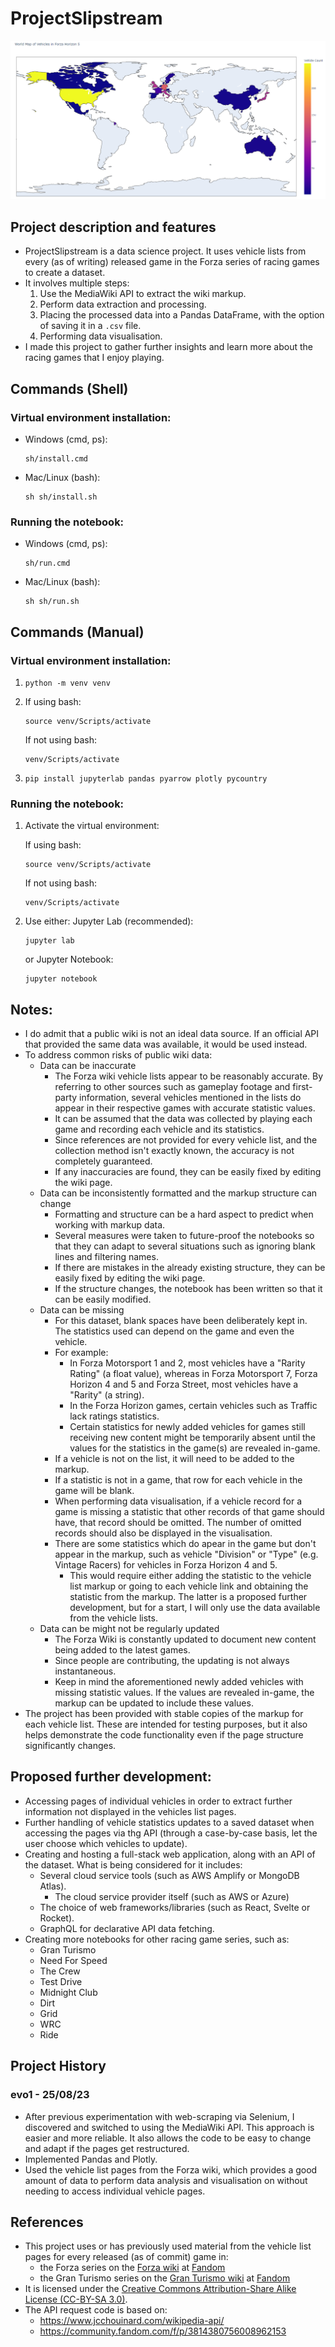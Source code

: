 # ProjectSlipstream
![ProjectSlipstream Project Image](/_readme_images/ProjectSlipstream.png "ProjectSlipstream Project Image")

## Project description and features
* ProjectSlipstream is a data science project. It uses vehicle lists from every (as of writing) released game in the Forza series of racing games to create a dataset.
* It involves multiple steps:
    1. Use the MediaWiki API to extract the wiki markup.
    2. Perform data extraction and processing.
    3. Placing the processed data into a Pandas DataFrame, with the option of saving it in a ``.csv`` file.
    4. Performing data visualisation.
* I made this project to gather further insights and learn more about the racing games that I enjoy playing.

## Commands (Shell)
### Virtual environment installation:
* Windows (cmd, ps):
    ```
    sh/install.cmd
    ```
* Mac/Linux (bash):
    ```
    sh sh/install.sh
    ```
### Running the notebook: 
* Windows (cmd, ps):
    ```
    sh/run.cmd
    ```
* Mac/Linux (bash):
    ```
    sh sh/run.sh
    ```

## Commands (Manual) 
### Virtual environment installation:
1. 
    ```
    python -m venv venv
    ```
2.  If using bash:
    ```
    source venv/Scripts/activate
    ```

    If not using bash:
    ```
    venv/Scripts/activate
    ```
3. 
    ```
    pip install jupyterlab pandas pyarrow plotly pycountry
    ```

### Running the notebook: 
1. Activate the virtual environment:

    If using bash:
    ```
    source venv/Scripts/activate
    ```
    
    If not using bash:
    ```
    venv/Scripts/activate
    ```
2. Use either:
    Jupyter Lab (recommended):
    ```
    jupyter lab
    ```
    or Jupyter Notebook:
    ```
    jupyter notebook
    ```

## Notes: 
* I do admit that a public wiki is not an ideal data source. If an official API that provided the same data was available, it would be used instead.
* To address common risks of public wiki data:
    * Data can be inaccurate 
        * The Forza wiki vehicle lists appear to be reasonably accurate. By referring to other sources such as gameplay footage and first-party information, several vehicles mentioned in the lists do appear in their respective games with accurate statistic values. 
        * It can be assumed that the data was collected by playing each game and recording each vehicle and its statistics. 
        * Since references are not provided for every vehicle list, and the collection method isn't exactly known, the accuracy is not completely guaranteed. 
        * If any inaccuracies are found, they can be easily fixed by editing the wiki page.
    * Data can be inconsistently formatted and the markup structure can change
        * Formatting and structure can be a hard aspect to predict when working with markup data. 
        * Several measures were taken to future-proof the notebooks so that they can adapt to several situations such as ignoring blank lines and filtering names. 
        * If there are mistakes in the already existing structure, they can be easily fixed by editing the wiki page. 
        * If the structure changes, the notebook has been written so that it can be easily modified.
    * Data can be missing
        * For this dataset, blank spaces have been deliberately kept in. The statistics used can depend on the game and even the vehicle. 
        * For example:
            * In Forza Motorsport 1 and 2, most vehicles have a "Rarity Rating" (a float value), whereas in Forza Motorsport 7, Forza Horizon 4 and 5 and Forza Street, most vehicles have a "Rarity" (a string). 
            * In the Forza Horizon games, certain vehicles such as Traffic lack ratings statistics. 
            * Certain statistics for newly added vehicles for games still receiving new content might be temporarily absent until the values for the statistics in the game(s) are revealed in-game.
        * If a vehicle is not on the list, it will need to be added to the markup. 
        * If a statistic is not in a game, that row for each vehicle in the game will be blank.
        * When performing data visualisation, if a vehicle record for a game is missing a statistic that other records of that game should have, that record should be omitted. The number of omitted records should also be displayed in the visualisation. 
        * There are some statistics which do apear in the game but don't appear in the markup, such as vehicle "Division" or "Type" (e.g. Vintage Racers) for vehicles in Forza Horizon 4 and 5. 
            * This would require either adding the statistic to the vehicle list markup or going to each vehicle link and obtaining the statistic from the markup. The latter is a proposed further development, but for a start, I will only use the data available from the vehicle lists.
    * Data can be might not be regularly updated
        * The Forza Wiki is constantly updated to document new content being added to the latest games. 
        * Since people are contributing, the updating is not always instantaneous. 
        * Keep in mind the aforementioned newly added vehicles with missing statistic values. If the values are revealed in-game, the markup can be updated to include these values.
* The project has been provided with stable copies of the markup for each vehicle list. These are intended for testing purposes, but it also helps demonstrate the code functionality even if the page structure significantly changes.

## Proposed further development:
* Accessing pages of individual vehicles in order to extract further information not displayed in the vehicles list pages.
* Further handling of vehicle statistics updates to a saved dataset when accessing the pages via thg API (through a case-by-case basis, let the user choose which vehicles to update).
* Creating and hosting a full-stack web application, along with an API of the dataset. What is being considered for it includes:
    * Several cloud service tools (such as AWS Amplify or MongoDB Atlas).
        * The cloud service provider itself (such as AWS or Azure)
    * The choice of web frameworks/libraries (such as React, Svelte or Rocket).
    * GraphQL for declarative API data fetching.
* Creating more notebooks for other racing game series, such as:
    * Gran Turismo
    * Need For Speed
    * The Crew
    * Test Drive
    * Midnight Club
    * Dirt
    * Grid
    * WRC
    * Ride

## Project History
### evo1 - 25/08/23
* After previous experimentation with web-scraping via Selenium, I discovered and switched to using the MediaWiki API. This approach is easier and more reliable. It also allows the code to be easy to change and adapt if the pages get restructured.
* Implemented Pandas and Plotly.
* Used the vehicle list pages from the Forza wiki, which provides a good amount of data to perform data analysis and visualisation on without needing to access individual vehicle pages.

## References
* This project uses or has previously used material from the vehicle list pages for every released (as of commit) game in: 
    * the Forza series on the [Forza wiki](https://forza.fandom.com) at [Fandom](https://www.fandom.com/)
    * the Gran Turismo series on the [Gran Turismo wiki](https://gran-turismo.fandom.com) at [Fandom](https://www.fandom.com/)
* It is licensed under the [Creative Commons Attribution-Share Alike License (CC-BY-SA 3.0)](https://creativecommons.org/licenses/by-sa/3.0/).
* The API request code is based on:
    * https://www.jcchouinard.com/wikipedia-api/
    * https://community.fandom.com/f/p/3814380756008962153 